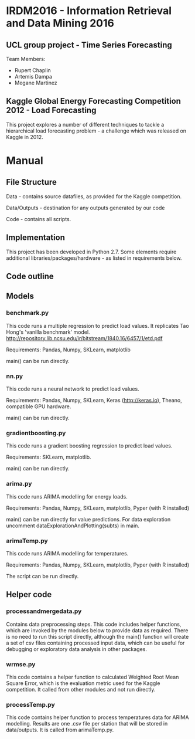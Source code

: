 # IRDM2016 - Information Retrieval and Data Mining 2016
## UCL group project - Time Series Forecasting

Team Members:
- Rupert Chaplin
- Artemis Dampa
- Megane Martinez

## Kaggle Global Energy Forecasting Competition 2012 - Load Forecasting

This project explores a number of different techniques to tackle a hierarchical load forecasting problem - a challenge which was released on Kaggle in 2012.

# Manual

## File Structure
Data - contains source datafiles, as provided for the Kaggle competition.

Data/Outputs - destination for any outputs generated by our code

Code - contains all scripts.

## Implementation
This project has been developed in Python 2.7.
Some elements require additional libraries/packages/hardware - as listed in requirements below.

## Code outline
## Models
### benchmark.py
This code runs a multiple regression to predict load values.  It replicates Tao Hong's 'vanilla benchmark' model.
http://repository.lib.ncsu.edu/ir/bitstream/1840.16/6457/1/etd.pdf

Requirements: Pandas, Numpy, SKLearn, matplotlib

main() can be run directly.

### nn.py
This code runs a neural network to predict load values.

Requirements: Pandas, Numpy, SKLearn, Keras (http://keras.io), Theano, compatible GPU hardware.

main() can be run directly.

### gradientboosting.py
This code runs a gradient boosting regression to predict load values.

Requirements: SKLearn, matplotlib.

main() can be run directly.

### arima.py
This code runs ARIMA modelling for energy loads. 

Requirements: Pandas, Numpy, SKLearn, matplotlib, Pyper (with R installed)

main() can be run directly for value predictions. For data exploration uncomment dataExplorationAndPlotting(subts) in main.

### arimaTemp.py
This code runs ARIMA modelling for temperatures.

Requirements: Pandas, Numpy, SKLearn, matplotlib, Pyper (with R installed)

The script can be run directly.

## Helper code
### processandmergedata.py
Contains data preprocessing steps.  This code includes helper functions, which are invoked by the modules below to provide data as required.
There is no need to run this script directly, although the main() function will create a set of csv files containing processed input data, which can be useful for debugging or exploratory data analysis in other packages.

### wrmse.py
This code contains a helper function to calculated Weighted Root Mean Square Error, which is the evaluation metric used for the Kaggle competition.
It called from other modules and not run directly.

### processTemp.py
This code contains helper function to process temperatures data for ARIMA modelling. Results are one .csv file per station that will be stored in data/outputs. It is called from arimaTemp.py.
